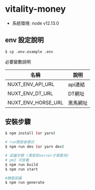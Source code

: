 # vitality-money

- 系統環境: node v12.13.0

## env 設定說明

``` bash
$ cp .env.example .env
```

必要變數說明

| 名稱 | 說明 |
| ------ | ------ |
| NUXT_ENV_API_URL | api連結 |
| NUXT_ENV_DT_URL | DT網址 |
| NUXT_ENV_HORSE_URL | 黑馬網址 |


## 安裝步驟

``` bash
$ npm install (or yarn)

# run開發者模式
$ npm run dev (or yarn dev)

# 部屬步驟 (需架到server才需要用)
# pm2 可掛載
$ npm run build
$ npm run start

#靜態部屬
$ npm run generate
```
